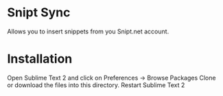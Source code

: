 Snipt Sync
=====

Allows you to insert snippets from you Snipt.net account.

Installation
====
Open Sublime Text 2 and click on Preferences -> Browse Packages
Clone or download the files into this directory. 
Restart Sublime Text 2
